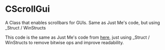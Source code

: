 # CScrollGui
A Class that enables scrollbars for GUIs. Same as Just Me's code, but using _Struct / WinStructs

This code is the same as Just Me's code from [here](http://ahkscript.org/boards/viewtopic.php?f=6&t=6316&p=37529#p37529), just using _Struct / WinStructs to remove bitwise ops and improve readability.

